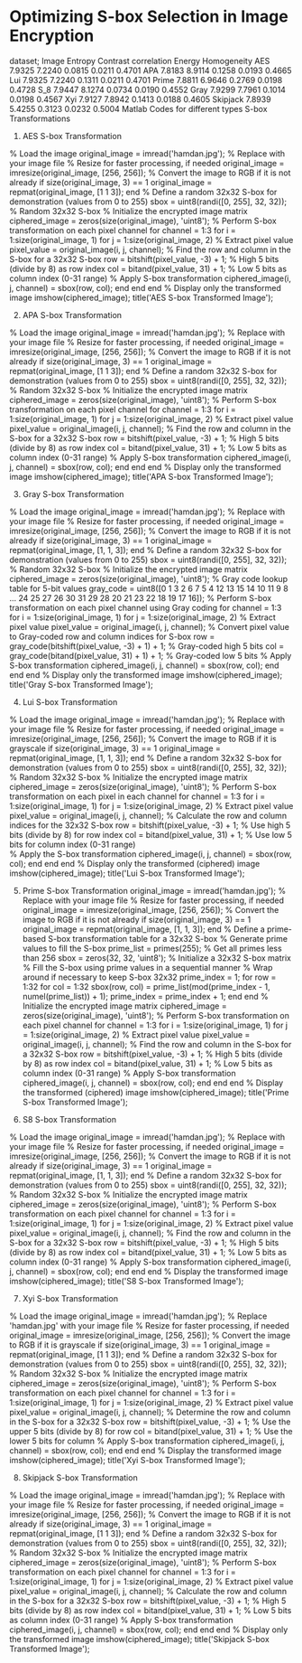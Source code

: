 # Optimizing S-box Selection in Image Encryption
dataset;
Image	Entropy	Contrast	correlation	Energy	Homogeneity
AES	7.9325	7.2240	0.0815	0.0211	0.4701
APA	7.8183	8.9114	0.1258	0.0193	0.4665
Lui	7.9325	7.2240	0.1311	0.0211	0.4701
Prime	7.8811	6.9646	0.2769	0.0198	0.4728
S_8 	7.9447	8.1274	0.0734	0.0190	0.4552
Gray	7.9299	7.7961	0.1014	0.0198	0.4567
Xyi 	7.9127	7.8942	0.1413	0.0188	0.4605
Skipjack 	7.8939	5.4255	0.3123	0.0232	0.5004
Matlab Codes for different types S-box Transformations

1.	AES S-box Transformation

% Load the image
original_image = imread('hamdan.jpg'); % Replace with your image file
% Resize for faster processing, if needed
original_image = imresize(original_image, [256, 256]);
% Convert the image to RGB if it is not already
if size(original_image, 3) == 1
    original_image = repmat(original_image, [1 1 3]);
end
% Define a random 32x32 S-box for demonstration (values from 0 to 255)
sbox = uint8(randi([0, 255], 32, 32)); % Random 32x32 S-box
% Initialize the encrypted image matrix
ciphered_image = zeros(size(original_image), 'uint8');
% Perform S-box transformation on each pixel channel
for channel = 1:3
    for i = 1:size(original_image, 1)
        for j = 1:size(original_image, 2)
            % Extract pixel value
            pixel_value = original_image(i, j, channel);
            % Find the row and column in the S-box for a 32x32 S-box
            row = bitshift(pixel_value, -3) + 1;  % High 5 bits (divide by 8) as row index
            col = bitand(pixel_value, 31) + 1;    % Low 5 bits as column index (0-31 range)
            % Apply S-box transformation
            ciphered_image(i, j, channel) = sbox(row, col);
        end
    end
end
% Display only the transformed image
imshow(ciphered_image);
title('AES S-box Transformed Image');
 
2.	APA S-box Transformation

% Load the image
original_image = imread('hamdan.jpg'); % Replace with your image file
% Resize for faster processing, if needed
original_image = imresize(original_image, [256, 256]);
% Convert the image to RGB if it is not already
if size(original_image, 3) == 1
    original_image = repmat(original_image, [1 1 3]);
end
% Define a random 32x32 S-box for demonstration (values from 0 to 255)
sbox = uint8(randi([0, 255], 32, 32)); % Random 32x32 S-box
% Initialize the encrypted image matrix
ciphered_image = zeros(size(original_image), 'uint8');
% Perform S-box transformation on each pixel channel
for channel = 1:3
    for i = 1:size(original_image, 1)
        for j = 1:size(original_image, 2)
            % Extract pixel value
            pixel_value = original_image(i, j, channel);
            % Find the row and column in the S-box for a 32x32 S-box
            row = bitshift(pixel_value, -3) + 1;  % High 5 bits (divide by 8) as row index
            col = bitand(pixel_value, 31) + 1;    % Low 5 bits as column index (0-31 range)
            % Apply S-box transformation
            ciphered_image(i, j, channel) = sbox(row, col);
        end
    end
end
% Display only the transformed image
imshow(ciphered_image);
title('APA S-box Transformed Image');
 
3.	Gray S-box Transformation

% Load the image
original_image = imread('hamdan.jpg'); % Replace with your image file
% Resize for faster processing, if needed
original_image = imresize(original_image, [256, 256]);
% Convert the image to RGB if it is not already
if size(original_image, 3) == 1
    original_image = repmat(original_image, [1, 1, 3]);
end
% Define a random 32x32 S-box for demonstration (values from 0 to 255)
sbox = uint8(randi([0, 255], 32, 32)); % Random 32x32 S-box
% Initialize the encrypted image matrix
ciphered_image = zeros(size(original_image), 'uint8');
% Gray code lookup table for 5-bit values
gray_code = uint8([0 1 3 2 6 7 5 4 12 13 15 14 10 11 9 8 ...
                   24 25 27 26 30 31 29 28 20 21 23 22 18 19 17 16]);
% Perform S-box transformation on each pixel channel using Gray coding
for channel = 1:3
    for i = 1:size(original_image, 1)
        for j = 1:size(original_image, 2)
            % Extract pixel value
            pixel_value = original_image(i, j, channel);
            % Convert pixel value to Gray-coded row and column indices for S-box
            row = gray_code(bitshift(pixel_value, -3) + 1) + 1; % Gray-coded high 5 bits
            col = gray_code(bitand(pixel_value, 31) + 1) + 1;   % Gray-coded low 5 bits
            % Apply S-box transformation
            ciphered_image(i, j, channel) = sbox(row, col);
        end
    end
end
% Display only the transformed image
imshow(ciphered_image);
title('Gray S-box Transformed Image');
 
4.	Lui S-box Transformation

% Load the image
original_image = imread('hamdan.jpg'); % Replace with your image file
% Resize for faster processing, if needed
original_image = imresize(original_image, [256, 256]);
% Convert the image to RGB if it is grayscale
if size(original_image, 3) == 1
    original_image = repmat(original_image, [1, 1, 3]);
end
% Define a random 32x32 S-box for demonstration (values from 0 to 255)
sbox = uint8(randi([0, 255], 32, 32)); % Random 32x32 S-box
% Initialize the encrypted image matrix
ciphered_image = zeros(size(original_image), 'uint8');
% Perform S-box transformation on each pixel in each channel
for channel = 1:3
    for i = 1:size(original_image, 1)
        for j = 1:size(original_image, 2)
            % Extract pixel value
            pixel_value = original_image(i, j, channel);
            % Calculate the row and column indices for the 32x32 S-box
            row = bitshift(pixel_value, -3) + 1;  % Use high 5 bits (divide by 8) for row index
            col = bitand(pixel_value, 31) + 1;    % Use low 5 bits for column index (0-31 range)         
            % Apply the S-box transformation
            ciphered_image(i, j, channel) = sbox(row, col);
        end
    end
end
% Display only the transformed (ciphered) image
imshow(ciphered_image);
title('Lui S-box Transformed Image');
 
5.	Prime S-box Transformation
original_image = imread('hamdan.jpg'); % Replace with your image file
% Resize for faster processing, if needed
original_image = imresize(original_image, [256, 256]);
% Convert the image to RGB if it is not already
if size(original_image, 3) == 1
    original_image = repmat(original_image, [1, 1, 3]);
end
% Define a prime-based S-box transformation table for a 32x32 S-box
% Generate prime values to fill the S-box
prime_list = primes(255); % Get all primes less than 256
sbox = zeros(32, 32, 'uint8'); % Initialize a 32x32 S-box matrix
% Fill the S-box using prime values in a sequential manner
% Wrap around if necessary to keep S-box 32x32
prime_index = 1;
for row = 1:32
    for col = 1:32
        sbox(row, col) = prime_list(mod(prime_index - 1, numel(prime_list)) + 1);
        prime_index = prime_index + 1;
    end
end
% Initialize the encrypted image matrix
ciphered_image = zeros(size(original_image), 'uint8');
% Perform S-box transformation on each pixel channel
for channel = 1:3
    for i = 1:size(original_image, 1)
        for j = 1:size(original_image, 2)
            % Extract pixel value
            pixel_value = original_image(i, j, channel);
            % Find the row and column in the S-box for a 32x32 S-box
            row = bitshift(pixel_value, -3) + 1;  % High 5 bits (divide by 8) as row index
            col = bitand(pixel_value, 31) + 1;    % Low 5 bits as column index (0-31 range)
            % Apply S-box transformation
            ciphered_image(i, j, channel) = sbox(row, col);
        end
    end
end
% Display the transformed (ciphered) image
imshow(ciphered_image);
title('Prime S-box Transformed Image');
 
6.	S8 S-box Transformation

% Load the image
original_image = imread('hamdan.jpg'); % Replace with your image file
% Resize for faster processing, if needed
original_image = imresize(original_image, [256, 256]);
% Convert the image to RGB if it is not already
if size(original_image, 3) == 1
    original_image = repmat(original_image, [1, 1, 3]);
end
% Define a random 32x32 S-box for demonstration (values from 0 to 255)
sbox = uint8(randi([0, 255], 32, 32)); % Random 32x32 S-box
% Initialize the encrypted image matrix
ciphered_image = zeros(size(original_image), 'uint8');
% Perform S-box transformation on each pixel channel
for channel = 1:3
    for i = 1:size(original_image, 1)
        for j = 1:size(original_image, 2)
            % Extract pixel value
            pixel_value = original_image(i, j, channel);
            % Find the row and column in the S-box for a 32x32 S-box
            row = bitshift(pixel_value, -3) + 1;  % High 5 bits (divide by 8) as row index
            col = bitand(pixel_value, 31) + 1;    % Low 5 bits as column index (0-31 range)
            % Apply S-box transformation
            ciphered_image(i, j, channel) = sbox(row, col);
        end
    end
end
% Display the transformed image
imshow(ciphered_image);
title('S8 S-box Transformed Image');
 
7.	Xyi S-box Transformation

% Load the image
original_image = imread('hamdan.jpg'); % Replace 'hamdan.jpg' with your image file
% Resize for faster processing, if needed
original_image = imresize(original_image, [256, 256]);
% Convert the image to RGB if it is grayscale
if size(original_image, 3) == 1
    original_image = repmat(original_image, [1 1 3]);
end
% Define a random 32x32 S-box for demonstration (values from 0 to 255)
sbox = uint8(randi([0, 255], 32, 32)); % Random 32x32 S-box
% Initialize the encrypted image matrix
ciphered_image = zeros(size(original_image), 'uint8');
% Perform S-box transformation on each pixel channel
for channel = 1:3
    for i = 1:size(original_image, 1)
        for j = 1:size(original_image, 2)
            % Extract pixel value
            pixel_value = original_image(i, j, channel);
            % Determine the row and column in the S-box for a 32x32 S-box
            row = bitshift(pixel_value, -3) + 1;  % Use the upper 5 bits (divide by 8) for row
            col = bitand(pixel_value, 31) + 1;    % Use the lower 5 bits for column
            % Apply S-box transformation
            ciphered_image(i, j, channel) = sbox(row, col);
        end
    end
end
% Display the transformed image
imshow(ciphered_image);
title('Xyi S-box Transformed Image');
 
8.	Skipjack S-box Transformation

% Load the image
original_image = imread('hamdan.jpg'); % Replace with your image file
% Resize for faster processing, if needed
original_image = imresize(original_image, [256, 256]);
% Convert the image to RGB if it is not already
if size(original_image, 3) == 1
    original_image = repmat(original_image, [1 1 3]);
end
% Define a random 32x32 S-box for demonstration (values from 0 to 255)
sbox = uint8(randi([0, 255], 32, 32)); % Random 32x32 S-box
% Initialize the encrypted image matrix
ciphered_image = zeros(size(original_image), 'uint8');
% Perform S-box transformation on each pixel channel
for channel = 1:3
    for i = 1:size(original_image, 1)
        for j = 1:size(original_image, 2)
            % Extract pixel value
            pixel_value = original_image(i, j, channel);
            % Calculate the row and column in the S-box for a 32x32 S-box
            row = bitshift(pixel_value, -3) + 1;  % High 5 bits (divide by 8) as row index
            col = bitand(pixel_value, 31) + 1;    % Low 5 bits as column index (0-31 range)
            % Apply S-box transformation
            ciphered_image(i, j, channel) = sbox(row, col);
        end
    end
end
% Display only the transformed image
imshow(ciphered_image);
title('Skipjack S-box Transformed Image'); 
